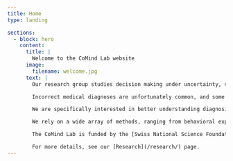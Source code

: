 ```yaml
---
title: Home
type: landing

sections:
  - block: hero
    content:
      title: |
        Welcome to the CoMind Lab website
      image:
        filename: welcome.jpg
      text: |
        Our research group studies decision making under uncertainty, such as in the emergency room, to provide a clearer understanding of how decision-making in medical diagnostics and other high-risk areas can be improved.

        Incorrect medical diagnoses are unfortunately common, and some of them can have serious consequences for patients. However, there is limited understanding of the circumstances under which such errors occur and of how effective collaboration within the diagnostic team can help prevent them.

        We are specifically interested in better understanding diagnosis as a team-based activity. For example, we investigate the interplay between cognitive and collaborative processes and how to best time team phases during the diagnostic process. To do this, we engage in continuous dialogue with practitioners to get input for our basic research and develop outputs (such as trainings) that are valuable for practice.

        We rely on a wide array of methods, ranging from behavioral experiments, simulations, meta-analyses, and ethnography. We leverage theoretical approaches from a variety of disciplines and collaborate with an international interdisciplinary network.

        The CoMind Lab is funded by the [Swiss National Science Foundation (SNSF)](https://snf.ch) with a Starting Grant to Prof. Dr. Juliane Kämmer (project number [TMSGI1_218047](https://data.snf.ch/grants/grant/218047)). The lab is part of the [Diagnostic Quality Lab](http://dxq.ch/) at the [Department of Emergency Medicine](https://notfallmedizin.insel.ch/de/lehre-und-forschung/forschungsschwerpunkte-und-gruppen/diagnostic-quality-lab) at the [University of Bern](https://unibe.ch), Switzerland.

        For more details, see our [Research](/research/) page.
---
```

